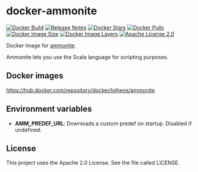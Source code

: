 # docker-ammonite
[![Docker Build](https://img.shields.io/docker/build/lolhens/ammonite)](https://hub.docker.com/repository/docker/lolhens/ammonite/builds)
[![Release Notes](https://img.shields.io/github/release/LolHens/docker-ammonite.svg?maxAge=3600)](https://github.com/LolHens/docker-ammonite/releases/latest)
[![Docker Stars](https://img.shields.io/docker/stars/lolhens/ammonite)](https://hub.docker.com/repository/docker/lolhens/ammonite)
[![Docker Pulls](https://img.shields.io/docker/pulls/lolhens/ammonite)](https://hub.docker.com/repository/docker/lolhens/ammonite)
[![Docker Image Size](https://img.shields.io/docker/image-size/lolhens/ammonite/latest)](https://hub.docker.com/repository/docker/lolhens/ammonite)
[![Docker Image Layers](https://img.shields.io/microbadger/layers/lolhens/ammonite)](https://hub.docker.com/repository/docker/lolhens/ammonite)
[![Apache License 2.0](https://img.shields.io/github/license/LolHens/docker-ammonite.svg?maxAge=3600)](https://www.apache.org/licenses/LICENSE-2.0)

Docker image for [ammonite](http://ammonite.io/).

Ammonite lets you use the Scala language for scripting purposes.

## Docker images
https://hub.docker.com/repository/docker/lolhens/ammonite

## Environment variables
- **AMM_PREDEF_URL**: Downloads a custom predef on startup. Disabled if undefined.

## License
This project uses the Apache 2.0 License. See the file called LICENSE.
